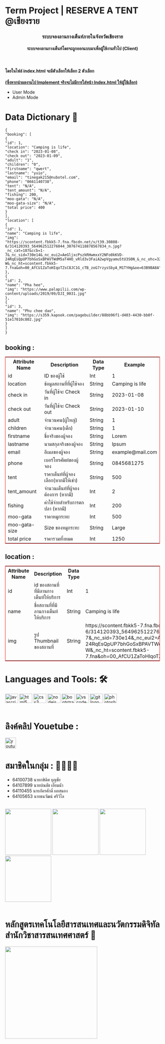 # Term Project | RESERVE A TENT @เชียงราย
<h3 align="center">ระบบจองลานกางเต็นท์ภายในจังหวัดเชียงราย</h3>
<h4 align="center">ระบบจองลานกางเต็นท์โดยจะถูกออกแบบมาเพื่อผู้ใช้งานทั่วไป (Client) </h4> <br>
<h4> โดยในไฟล์ index.html จะมีตัวเลือกให้เลือก 2 ตัวเลือก</h4>
<b><u>(ซึ่งหากนำผลงานไป Implement จริงจะไม่มีการใส่หน้า Index.html ให้ผู้ใช้เลือก)</u></b>
<ul>
    <li>User Mode</li>
    <li>Admin Mode</li>
</ul>

# Data Dictionary 📖

```
{
"booking": [
{
"id": 1,
"location": "Camping is life",
"check in": "2023-01-08",
"check out": "2023-01-09",
"adult": "1",
"children": "0",
"firstname": "qwert",
"lastname": "yuio",
"email": "tinegak215@nubotel.com",
"phone": "0661140738",
"tent": "N/A",
"tent_amount": "N/A",
"fishing": 200,
"moo-gata": "N/A",
"moo-gata-size": "N/A",
"total price": 400
}
],
"location": [
{
"id": 1,
"name": "Camping is life",
"img":
"https://scontent.fbkk5-7.fna.fbcdn.net/v/t39.30808-6/314120393_564962512276044_307674118878567834_n.jpg?_nc_cat=107&ccb=1-7&_nc_sid=730e14&_nc_eui2=AeGljxcPszkRHwmxxY2NFo0kKVD-24RqEsQpUP7bhGoSxBPAVTWdM5aT4HO_vRld3v3FaiA2wpVgyamuStU3S0N_&_nc_ohc=32xjuF3AEaMAX_dwr-W&_nc_ht=scontent.fbkk5-7.fna&oh=00_AfCU1ZaToHIqoTZsC8JC1G_cTB_zoG7rzysSbyA_M1TYHg&oe=63B9BA8A"
},
{
"id": 2,
"name": "Pha hee",
"img": "https://www.palapilii.com/wp-content/uploads/2019/09/DJI_0031.jpg"
},
{
"id": 3,
"name": "Phu chee dao",
"img": "https://s359.kapook.com/pagebuilder/88bb96f1-d403-4430-bb0f-51e17010c802.jpg"
}
]
}
```
<table style="border: red solid 1px;">
    <thead>
        <h2><b>booking :</b></h2>
    </thead>
    <tr>
        <th>Attribute Name</th>
        <th>Description</th>
        <th>Data Type</th>
        <th>Example</th>
    </tr>
    <tr>
        <td>id</td>
        <td>ID ของผู้ใช้</td>
        <td>Int</td>
        <td>1</td>
    </tr>
    <tr>
        <td>location</td>
        <td>ข้อมูลสถานที่ที่ผู้ใช้จอง</td>
        <td>String</td>
        <td>Camping is life</td>
    </tr>
    <tr>
        <td>check in</td>
        <td>วันที่ผู้ใช้จะ Check in</td>
        <td>String</td>
        <td>2023-01-08</td>
    </tr>
    <tr>
        <td>check out</td>
        <td>วันที่ผู้ใช้จะ Check out</td>
        <td>String</td>
        <td>2023-01-10</td>
    </tr>
    <tr>
        <td>adult</td>
        <td>จำนวนคน(ผู้ใหญ่)</td>
        <td>String</td>
        <td>1</td>
    </tr>
    <tr>
        <td>children</td>
        <td>จำนวนคน(เด็ก)</td>
        <td>String</td>
        <td>1</td>
    </tr>
    <tr>
        <td>firstname</td>
        <td>ชื่อจริงของผู้จอง</td>
        <td>String</td>
        <td>Lorem</td>
    </tr>
    <tr>
        <td>lastname</td>
        <td>นามสกุลจริงของผู้จอง</td>
        <td>String</td>
        <td>Ipsum</td>
    </tr>
    <tr>
        <td>email</td>
        <td>อีเมลของผู้จอง</td>
        <td>String</td>
        <td>example@mail.com</td>
    </tr>
    <tr>
        <td>phone</td>
        <td>เบอร์โทรศัพท์ของผู้จอง</td>
        <td>String</td>
        <td>0845681275</td>
    </tr>
    <tr>
        <td>tent</td>
        <td>ราคาเต็นท์ที่ผู้จองเลือก(หากมีให้เช่า)</td>
        <td>String</td>
        <td>500</td>
    </tr>
    <tr>
        <td>tent_amount</td>
        <td>จำนวนเต็นท์ที่ผู้จองต้องการ (หากมี)</td>
        <td>Int</td>
        <td>2</td>
    </tr>
    <tr>
        <td>fishing</td>
        <td>ค่าใช้จ่ายสำหรับการตกปลา (หากมี)</td>
        <td>Int</td>
        <td>200</td>
    </tr>
    <tr>
        <td>moo-gata</td>
        <td>ราคาหมูกระทะ</td>
        <td>Int</td>
        <td>500</td>
    </tr>
    <tr>
        <td>moo-gata-size</td>
        <td>Size ของหมูกระทะ</td>
        <td>String</td>
        <td>Large</td>
    </tr>
    <tr>
        <td>total price</td>
        <td>ราคารวมทั้งหมด</td>
        <td>Int</td>
        <td>1250</td>
    </tr>
</table>


<table style="border: red solid 1px;">
    <thead>
        <h2><b>location :</b></h2>
    </thead>
    <tr>
        <th>Attribute Name</th>
        <th>Description</th>
        <th>Data Type</th>
        <th>Example</th>
    </tr>
    <tr>
        <td>id</td>
        <td>id ของสถานที่ที่มีลานกางเต็นท์ให้บริการ</td>
        <td>Int</td>
        <td>1</td>
    </tr>
    <tr>
        <td>name</td>
        <td>ชื่อสถานที่ที่มีลานกางเต็นท์ให้บริการ</td>
        <td>String</td>
        <td>Camping is life</td>
    </tr>
    <tr>
        <td>img</td>
        <td>รูป Thumbnail ของสถานที่</td>
        <td>String</td>
        <td>https://scontent.fbkk5-7.fna.fbcdn.net/v/t39.30808-6/314120393_564962512276044_307674118878567834_n.jpg?_nc_cat=107&ccb=1-7&_nc_sid=730e14&_nc_eui2=AeGljxcPszkRHwmxxY2NFo0kKVD-24RqEsQpUP7bhGoSxBPAVTWdM5aT4HO_vRld3v3FaiA2wpVgyamuStU3S0N_&_nc_ohc=32xjuF3AEaMAX_dwr-W&_nc_ht=scontent.fbkk5-7.fna&oh=00_AfCU1ZaToHIqoTZsC8JC1G_cTB_zoG7rzysSbyA_M1TYHg&oe=63B9BA8A</td>
    </tr>
</table>



# Languages and Tools: 🛠
<img src="https://cdn.jsdelivr.net/gh/devicons/devicon/icons/javascript/javascript-original.svg" height="30" width="42"
    alt="javascript logo" />
<img src="https://cdn.jsdelivr.net/gh/devicons/devicon/icons/html5/html5-original.svg" height="30" width="42"
    alt="html5 logo" />
<img src="https://cdn.jsdelivr.net/gh/devicons/devicon/icons/css3/css3-original.svg" height="30" width="42"
    alt="css3 logo" />
<img src="https://cdn.jsdelivr.net/gh/devicons/devicon/icons/nodejs/nodejs-original.svg" height="30" width="42"
    alt="nodejs logo" />
<img src="https://cdn.jsdelivr.net/gh/devicons/devicon/icons/bootstrap/bootstrap-original.svg" height="30" width="42"
    alt="bootstrap logo" />
<img src="https://cdn.jsdelivr.net/gh/devicons/devicon/icons/vscode/vscode-original.svg" height="30" width="42"
    alt="vscode logo" />
<img src="https://cdn.jsdelivr.net/gh/devicons/devicon/icons/git/git-original.svg" height="30" width="42"
    alt="git logo" />
<img src="https://cdn.jsdelivr.net/gh/devicons/devicon/icons/photoshop/photoshop-plain.svg" height="30" width="42"
    alt="photoshop logo" />
<br><br>


# ลิงค์คลิป Youetube :
<div align="left">
    <a href="https://youtu.be/BZJGVPRGCu8"> <img
            src="https://img.shields.io/static/v1?message=Youtube&logo=youtube&label=&color=FF0000&logoColor=white&labelColor=&style=for-the-badge"
            height="35" alt="youtube logo" /></a>
</div>

# สมาชิคในกลุ่ม : 🤷‍♀️🤷‍♂️
- 64100738 นายกษิดิศ บุญชัย
- 64107899 นายปณชัช เอี่ยมน้ำ
- 64110455 นายภัครศักดิ์ ผลสนอง
- 64105653 นายธนวัฒน์ ศรีวิไล
<br><br>

<img height="150" width="150"
    src="https://scontent.fbkk5-5.fna.fbcdn.net/v/t1.6435-9/201405049_1847816755385571_2670212922367768769_n.jpg?_nc_cat=100&ccb=1-7&_nc_sid=09cbfe&_nc_eui2=AeFAFKYz2ArYiUbeeIGRUaJs4xgaf3KlH0PjGBp_cqUfQ_twLZ5XiNJzyFJKLfTZwgityaQCNiLTciDVMGveIblS&_nc_ohc=GA8y5qsG7q0AX9-4LbX&_nc_ht=scontent.fbkk5-5.fna&oh=00_AfCBWK_tYkDCAvh3U9EbWDpOuXLOttmVRNFpqq-a4npsVw&oe=63E1222F" />
<img height="150" width="150"
    src="https://scontent.fbkk5-1.fna.fbcdn.net/v/t39.30808-6/305394568_3276453505919533_6814107495766527086_n.jpg?_nc_cat=109&ccb=1-7&_nc_sid=174925&_nc_eui2=AeFtfLmnJIbEEMUuJPekWh1Haut3pq7ujSJq63emru6NIh3eKMHNmzOvwj0Y9v3SOEeMqA_H1VN85iWzgyaVL23I&_nc_ohc=_axZ95bpn3AAX_mbTFI&_nc_ht=scontent.fbkk5-1.fna&oh=00_AfC8sCwscAIqVUMNALUfRUcr0fRV-Pv-rYAk7RnH_lftng&oe=63BF2B20" />
<img height="150" width="150"
    src="https://scontent.fbkk5-7.fna.fbcdn.net/v/t1.6435-9/117971784_816525632424689_2384813281654072884_n.jpg?_nc_cat=107&ccb=1-7&_nc_sid=8bfeb9&_nc_eui2=AeEN7MGgIAbeyDL_pgrw8-AitI5aAtXyEyy0jloC1fITLHIGaBbDb7lerMxthBWYDh9ID9CWIKW8nkKLveICm0EC&_nc_ohc=2K0YxgLCZ0gAX-UA_2s&tn=1pOkLK-yWkOb_Jrk&_nc_ht=scontent.fbkk5-7.fna&oh=00_AfD2LRMsL6JhYHV9YMsmnay8-4X17Bv-S2x1rpoBhGv4Cg&oe=63E106B7" />
<img height="150" width="150" src="https://www.dip.go.th/uploadcontent/MSA/Contact/executive_SQUARE_unoccupy.png" />
<br><br>


# หลักสูตรเทคโนโลยีสารสนเทศและนวัตกรรมดิจิทัล สำนักวิชาสารสนเทศศาสตร์ 🏫
<div>
    <img height="300" width="300"
        src="https://scontent.fbkk5-5.fna.fbcdn.net/v/t39.30808-6/279560270_5821053641244444_1641496247686643675_n.jpg?_nc_cat=104&ccb=1-7&_nc_sid=09cbfe&_nc_eui2=AeF0EY1X0Qdhl07UJiFQsaVZWylXctbtv-pbKVdy1u2_6tf9k1Ytpc8jIphmM3ZHSVw5BcDktrmF-SyZmjBluAYm&_nc_ohc=cuLkhutHAIsAX-6WoFW&_nc_ht=scontent.fbkk5-5.fna&oh=00_AfChkK43-YQ1dkymkyoYMlRPgTSO4xj8-EzDtsU5lP-ipw&oe=63BDC9E6" />
